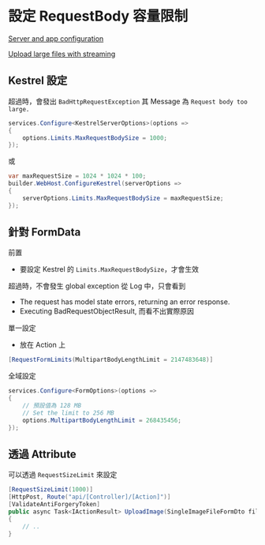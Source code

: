 # 設定 RequestBody 容量限制

[Server and app configuration](https://docs.microsoft.com/zh-tw/aspnet/core/mvc/models/file-uploads#server-and-app-configuration)

[Upload large files with streaming](https://docs.microsoft.com/zh-tw/aspnet/core/mvc/models/file-uploads#upload-large-files-with-streaming)


## Kestrel 設定

超過時，會發出 `BadHttpRequestException`
其 Message 為 `Request body too large.`

```csharp
services.Configure<KestrelServerOptions>(options =>
{
    options.Limits.MaxRequestBodySize = 1000;
});
```

或

```cs
var maxRequestSize = 1024 * 1024 * 100;
builder.WebHost.ConfigureKestrel(serverOptions =>
{
    serverOptions.Limits.MaxRequestBodySize = maxRequestSize;
});
```

## 針對 FormData

前置
- 要設定 Kestrel 的 `Limits.MaxRequestBodySize`，才會生效

超過時，不會發生 global exception
從 Log 中，只會看到
- The request has model state errors, returning an error response. 
- Executing BadRequestObjectResult,
而看不出實際原因


單一設定
- 放在 Action 上

```cs
[RequestFormLimits(MultipartBodyLengthLimit = 2147483648)]
```

全域設定

```cs
services.Configure<FormOptions>(options =>
{
    // 預設值為 128 MB
    // Set the limit to 256 MB
    options.MultipartBodyLengthLimit = 268435456;
});
```


## 透過 Attribute

可以透過 `RequestSizeLimit` 來設定

```csharp
[RequestSizeLimit(1000)]
[HttpPost, Route("api/[Controller]/[Action]")]
[ValidateAntiForgeryToken]
public async Task<IActionResult> UploadImage(SingleImageFileFormDto file)
{
    // ..
}
```
